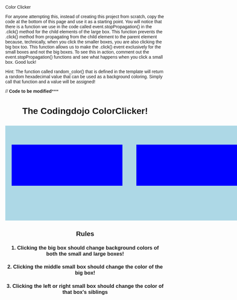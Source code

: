 Color Clicker

For anyone attempting this, instead of creating this project from scratch, copy the code at the bottom of this page and use it as a starting point. You will notice that there is a function we use in the code called event.stopPropagation() in the .click() method for the child elements of the large box. This function prevents the .click() method from propagating from the child element to the parent element because, technically, when you click the smaller boxes, you are also clicking the big box too. This function allows us to make the .click() event exclusively for the small boxes and not the big boxes. To see this in action, comment out the event.stopPropagation() functions and see what happens when you click a small box. Good luck!

Hint: The function called random_color() that is defined in the template will return a random hexadecimal value that can be used as a background coloring. Simply call that function and a value will be assigned!

// **********Code to be modified**************

<html>
   <head>
       <title>The Codingdojo ColorClicker!</title>
       <script type="text/javascript" src='http://code.jquery.com/jquery-1.10.2.min.js'></script> 
       <script type="text/javascript">
          function random_color()
          {
             var rgb = ['a','b','c','d','e','f','0','1','2','3','4','5','6','7','8','9'];
             color = '#'  //this is what we'll return!
             for(var i = 0; i < 6; i++) 
             {
                x = Math.floor((Math.random()*16))
                color += rgb[x]; 
             }
             return color;
          }
          $(document).ready(function(){
             $('#large_box').click(function(){
                alert('you clicked the big box!');  
         //comment this out when you have figured out what event.stopPropagation is used for
             })
             $('.side_box').click(function(event){
                event.stopPropagation();
             })
             $('.middle_box').click(function(event){
                event.stopPropagation();
             })
          });
      </script>
      <style type="text/css">
          *{
             font-family: sans-serif;
          }
          h2, h1, h3 {
             text-align: center;
          }
          #large_box {
             margin: 0px auto;
             margin-top: 30px;
             background-color: lightblue;
             width: 1200px;
             height: 300px; 
          }
          #large_box div {
             background-color: blue;
             display: inline-block;
             width: 350px;
             height: 130px;
             margin: 60px 20px;
          }
      </style>
   </head>
   <body>
      <h1>The Codingdojo ColorClicker! </h1>
      <div id='large_box'>
          <div class='side_box'></div>
          <div class='middle_box'></div>
          <div class='side_box'></div>
      </div>
      <h2>Rules</h2>
      <h3>1. Clicking the big box should change background colors of both the small and large boxes!</h3>
      <h3>2. Clicking the middle small box should change the color of the big box!</h3>
      <h3>3. Clicking the left or right small box should change the color of that box's siblings</h3>
   </body>
</html>
